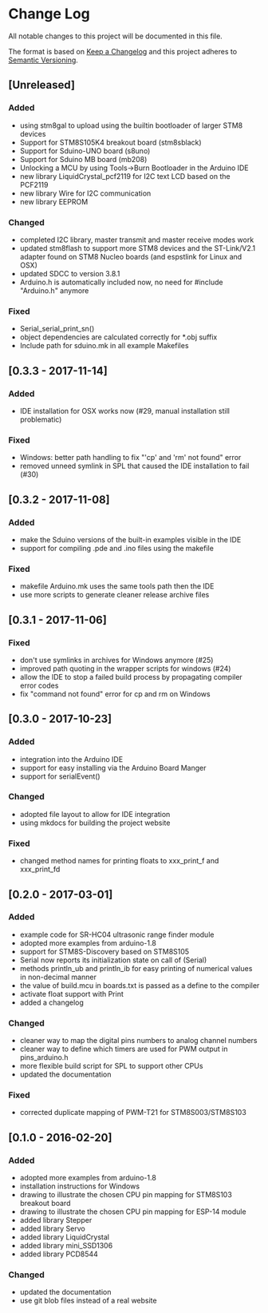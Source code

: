 # Change Log
All notable changes to this project will be documented in this file.

The format is based on [Keep a Changelog](http://keepachangelog.com/) 
and this project adheres to [Semantic Versioning](http://semver.org/).

## [Unreleased]
### Added
- using stm8gal to upload using the builtin bootloader of larger STM8 devices
- Support for STM8S105K4 breakout board (stm8sblack)
- Support for Sduino-UNO board (s8uno)
- Support for Sduino MB board (mb208)
- Unlocking a MCU by using Tools->Burn Bootloader in the Arduino IDE
- new library LiquidCrystal_pcf2119 for I2C text LCD based on the PCF2119
- new library Wire for I2C communication
- new library EEPROM

### Changed
- completed I2C library, master transmit and master receive modes work
- updated stm8flash to support more STM8 devices and the ST-Link/V2.1
  adapter found on STM8 Nucleo boards (and espstlink for Linux
  and OSX)
- updated SDCC to version 3.8.1
- Arduino.h is automatically included now, no need for #include "Arduino.h"
  anymore

### Fixed
- Serial_serial_print_sn()
- object dependencies are calculated correctly for *.obj suffix
- Include path for sduino.mk in all example Makefiles



## [0.3.3 - 2017-11-14]
### Added
- IDE installation for OSX works now (#29, manual installation still
  problematic)

### Fixed
- Windows: better path handling to fix "'cp' and 'rm' not found" error
- removed unneed symlink in SPL that caused the IDE installation to fail (#30)



## [0.3.2 - 2017-11-08]
### Added
- make the Sduino versions of the built-in examples visible in the IDE
- support for compiling .pde and .ino files using the makefile

### Fixed
- makefile Arduino.mk uses the same tools path then the IDE
- use more scripts to generate cleaner release archive files



## [0.3.1 - 2017-11-06]
### Fixed
- don't use symlinks in archives for Windows anymore (#25)
- improved path quoting in the wrapper scripts for windows (#24)
- allow the IDE to stop a failed build process by propagating compiler error
  codes
- fix "command not found" error for cp and rm on Windows



## [0.3.0 - 2017-10-23]
### Added
- integration into the Arduino IDE
- support for easy installing via the Arduino Board Manger
- support for serialEvent()

### Changed
- adopted file layout to allow for IDE integration
- using mkdocs for building the project website

### Fixed
- changed method names for printing floats to xxx_print_f and xxx_print_fd



## [0.2.0 - 2017-03-01]
### Added
- example code for SR-HC04 ultrasonic range finder module
- adopted more examples from arduino-1.8
- support for STM8S-Discovery based on STM8S105
- Serial now reports its initialization state on call of (Serial)
- methods println_ub and println_ib for easy printing of numerical values
  in non-decimal manner
- the value of build.mcu in boards.txt is passed as a define to the compiler
- activate float support with Print
- added a changelog

### Changed
- cleaner way to map the digital pins numbers to analog channel numbers
- cleaner way to define which timers are used for PWM output in pins_arduino.h
- more flexible build script for SPL to support other CPUs
- updated the documentation

### Fixed
- corrected duplicate mapping of PWM-T21 for STM8S003/STM8S103



## [0.1.0 - 2016-02-20]
### Added
- adopted more examples from arduino-1.8
- installation instructions for Windows
- drawing to illustrate the chosen CPU pin mapping for STM8S103 breakout board
- drawing to illustrate the chosen CPU pin mapping for ESP-14 module
- added library Stepper
- added library Servo
- added library LiquidCrystal
- added library mini_SSD1306
- added library PCD8544

### Changed
- updated the documentation
- use git blob files instead of a real website
